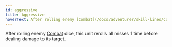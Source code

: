 ```yaml
---
id: aggressive
title: Aggressive
hoverText: After rolling enemy [Combat](/docs/adventurer/skill-lines/combat) dice, this unit rerolls all misses 1 time before dealing damage to its target.
---
```


After rolling enemy [Combat](/docs/adventurer/skill-lines/combat) dice, this unit rerolls all misses 1 time before dealing damage to its target.
